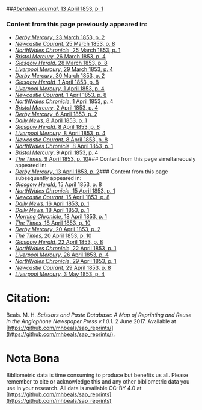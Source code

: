 ##[*Aberdeen Journal*, 13 April 1853, p. 1](https://mhbeals.github.io/sap_html/Aberdeen-Journal/Aberdeen-Journal-13-April-1853-p-1)

### Content from this page previously appeared in:
+ [*Derby Mercury*, 23 March 1853, p. 2](https://mhbeals.github.io/sap_html/Derby-Mercury/Derby-Mercury-23-March-1853-p-2)
+ [*Newcastle Courant*, 25 March 1853, p. 8](https://mhbeals.github.io/sap_html/Newcastle-Courant/Newcastle-Courant-25-March-1853-p-8)
+ [*NorthWales Chronicle*, 25 March 1853, p. 1](https://mhbeals.github.io/sap_html/NorthWales-Chronicle/NorthWales-Chronicle-25-March-1853-p-1)
+ [*Bristol Mercury*, 26 March 1853, p. 4](https://mhbeals.github.io/sap_html/Bristol-Mercury/Bristol-Mercury-26-March-1853-p-4)
+ [*Glasgow Herald*, 28 March 1853, p. 8](https://mhbeals.github.io/sap_html/Glasgow-Herald/Glasgow-Herald-28-March-1853-p-8)
+ [*Liverpool Mercury*, 29 March 1853, p. 4](https://mhbeals.github.io/sap_html/Liverpool-Mercury/Liverpool-Mercury-29-March-1853-p-4)
+ [*Derby Mercury*, 30 March 1853, p. 2](https://mhbeals.github.io/sap_html/Derby-Mercury/Derby-Mercury-30-March-1853-p-2)
+ [*Glasgow Herald*, 1 April 1853, p. 8](https://mhbeals.github.io/sap_html/Glasgow-Herald/Glasgow-Herald-1-April-1853-p-8)
+ [*Liverpool Mercury*, 1 April 1853, p. 4](https://mhbeals.github.io/sap_html/Liverpool-Mercury/Liverpool-Mercury-1-April-1853-p-4)
+ [*Newcastle Courant*, 1 April 1853, p. 8](https://mhbeals.github.io/sap_html/Newcastle-Courant/Newcastle-Courant-1-April-1853-p-8)
+ [*NorthWales Chronicle*, 1 April 1853, p. 4](https://mhbeals.github.io/sap_html/NorthWales-Chronicle/NorthWales-Chronicle-1-April-1853-p-4)
+ [*Bristol Mercury*, 2 April 1853, p. 4](https://mhbeals.github.io/sap_html/Bristol-Mercury/Bristol-Mercury-2-April-1853-p-4)
+ [*Derby Mercury*, 6 April 1853, p. 2](https://mhbeals.github.io/sap_html/Derby-Mercury/Derby-Mercury-6-April-1853-p-2)
+ [*Daily News*, 8 April 1853, p. 1](https://mhbeals.github.io/sap_html/Daily-News/Daily-News-8-April-1853-p-1)
+ [*Glasgow Herald*, 8 April 1853, p. 8](https://mhbeals.github.io/sap_html/Glasgow-Herald/Glasgow-Herald-8-April-1853-p-8)
+ [*Liverpool Mercury*, 8 April 1853, p. 4](https://mhbeals.github.io/sap_html/Liverpool-Mercury/Liverpool-Mercury-8-April-1853-p-4)
+ [*Newcastle Courant*, 8 April 1853, p. 8](https://mhbeals.github.io/sap_html/Newcastle-Courant/Newcastle-Courant-8-April-1853-p-8)
+ [*NorthWales Chronicle*, 8 April 1853, p. 1](https://mhbeals.github.io/sap_html/NorthWales-Chronicle/NorthWales-Chronicle-8-April-1853-p-1)
+ [*Bristol Mercury*, 9 April 1853, p. 4](https://mhbeals.github.io/sap_html/Bristol-Mercury/Bristol-Mercury-9-April-1853-p-4)
+ [*The Times*, 9 April 1853, p. 10](https://mhbeals.github.io/sap_html/The-Times/The-Times-9-April-1853-p-10)### Content from this page simeltaneously appeared in:
+ [*Derby Mercury*, 13 April 1853, p. 2](https://mhbeals.github.io/sap_html/Derby-Mercury/Derby-Mercury-13-April-1853-p-2)### Content from this page subsequently appeared in:
+ [*Glasgow Herald*, 15 April 1853, p. 8](https://mhbeals.github.io/sap_html/Glasgow-Herald/Glasgow-Herald-15-April-1853-p-8)
+ [*NorthWales Chronicle*, 15 April 1853, p. 1](https://mhbeals.github.io/sap_html/NorthWales-Chronicle/NorthWales-Chronicle-15-April-1853-p-1)
+ [*Newcastle Courant*, 15 April 1853, p. 8](https://mhbeals.github.io/sap_html/Newcastle-Courant/Newcastle-Courant-15-April-1853-p-8)
+ [*Daily News*, 16 April 1853, p. 1](https://mhbeals.github.io/sap_html/Daily-News/Daily-News-16-April-1853-p-1)
+ [*Daily News*, 18 April 1853, p. 1](https://mhbeals.github.io/sap_html/Daily-News/Daily-News-18-April-1853-p-1)
+ [*Morning Chronicle*, 18 April 1853, p. 1](https://mhbeals.github.io/sap_html/Morning-Chronicle/Morning-Chronicle-18-April-1853-p-1)
+ [*The Times*, 18 April 1853, p. 10](https://mhbeals.github.io/sap_html/The-Times/The-Times-18-April-1853-p-10)
+ [*Derby Mercury*, 20 April 1853, p. 2](https://mhbeals.github.io/sap_html/Derby-Mercury/Derby-Mercury-20-April-1853-p-2)
+ [*The Times*, 20 April 1853, p. 10](https://mhbeals.github.io/sap_html/The-Times/The-Times-20-April-1853-p-10)
+ [*Glasgow Herald*, 22 April 1853, p. 8](https://mhbeals.github.io/sap_html/Glasgow-Herald/Glasgow-Herald-22-April-1853-p-8)
+ [*NorthWales Chronicle*, 22 April 1853, p. 1](https://mhbeals.github.io/sap_html/NorthWales-Chronicle/NorthWales-Chronicle-22-April-1853-p-1)
+ [*Liverpool Mercury*, 26 April 1853, p. 4](https://mhbeals.github.io/sap_html/Liverpool-Mercury/Liverpool-Mercury-26-April-1853-p-4)
+ [*NorthWales Chronicle*, 29 April 1853, p. 1](https://mhbeals.github.io/sap_html/NorthWales-Chronicle/NorthWales-Chronicle-29-April-1853-p-1)
+ [*Newcastle Courant*, 29 April 1853, p. 8](https://mhbeals.github.io/sap_html/Newcastle-Courant/Newcastle-Courant-29-April-1853-p-8)
+ [*Liverpool Mercury*, 3 May 1853, p. 4](https://mhbeals.github.io/sap_html/Liverpool-Mercury/Liverpool-Mercury-3-May-1853-p-4)
                    
# Citation: 

Beals. M. H. *Scissors and Paste Database: A Map of Reprinting and Reuse in the Anglophone Newspaper Press v.1.0.1.* 2 June 2017. Available at [https://github.com/mhbeals/sap_reprints/](https://github.com/mhbeals/sap_reprints/). 
                    
# Nota Bona

Bibliometric data is time consuming to produce but benefits us all. Please remember to cite or acknowledge this and any other bibliometric data you use in your research. All data is available CC-BY 4.0 at [https://github.com/mhbeals/sap_reprints](https://github.com/mhbeals/sap_reprints)